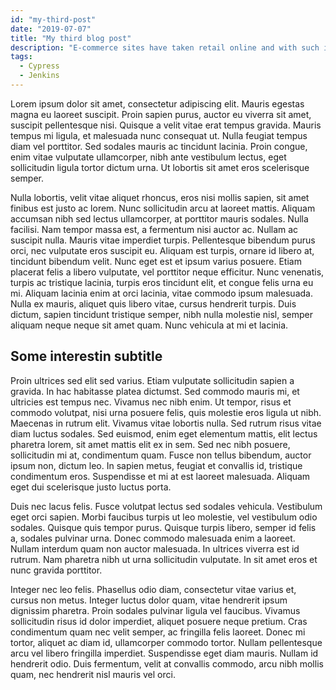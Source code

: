 ```yaml
---
id: "my-third-post"
date: "2019-07-07"
title: "My third blog post"
description: "E-commerce sites have taken retail online and with such its audience. Once representatives used to be able to physically approach customers to see if they needed their assistance, now when visitors are on a website many companies are not aware of their existence unless the visitor makes contact."
tags:
  - Cypress
  - Jenkins
---
```


Lorem ipsum dolor sit amet, consectetur adipiscing elit. Mauris egestas magna eu laoreet suscipit. Proin sapien purus, auctor eu viverra sit amet, suscipit pellentesque nisi. Quisque a velit vitae erat tempus gravida. Mauris tempus mi ligula, et malesuada nunc consequat ut. Nulla feugiat tempus diam vel porttitor. Sed sodales mauris ac tincidunt lacinia. Proin congue, enim vitae vulputate ullamcorper, nibh ante vestibulum lectus, eget sollicitudin ligula tortor dictum urna. Ut lobortis sit amet eros scelerisque semper.

Nulla lobortis, velit vitae aliquet rhoncus, eros nisi mollis sapien, sit amet finibus est justo ac lorem. Nunc sollicitudin arcu at laoreet mattis. Aliquam accumsan nibh sed lectus ullamcorper, at porttitor mauris sodales. Nulla facilisi. Nam tempor massa est, a fermentum nisi auctor ac. Nullam ac suscipit nulla. Mauris vitae imperdiet turpis. Pellentesque bibendum purus orci, nec vulputate eros suscipit eu. Aliquam est turpis, ornare id libero at, tincidunt bibendum velit. Nunc eget est et ipsum varius posuere. Etiam placerat felis a libero vulputate, vel porttitor neque efficitur. Nunc venenatis, turpis ac tristique lacinia, turpis eros tincidunt elit, et congue felis urna eu mi. Aliquam lacinia enim at orci lacinia, vitae commodo ipsum malesuada. Nulla ex mauris, aliquet quis libero vitae, cursus hendrerit turpis. Duis dictum, sapien tincidunt tristique semper, nibh nulla molestie nisl, semper aliquam neque neque sit amet quam. Nunc vehicula at mi et lacinia.

## Some interestin subtitle

Proin ultrices sed elit sed varius. Etiam vulputate sollicitudin sapien a gravida. In hac habitasse platea dictumst. Sed commodo mauris mi, et ultricies est tempus nec. Vivamus nec nibh enim. Ut tempor, risus et commodo volutpat, nisi urna posuere felis, quis molestie eros ligula ut nibh. Maecenas in rutrum elit. Vivamus vitae lobortis nulla. Sed rutrum risus vitae diam luctus sodales. Sed euismod, enim eget elementum mattis, elit lectus pharetra lorem, sit amet mattis elit ex in sem. Sed nec nibh posuere, sollicitudin mi at, condimentum quam. Fusce non tellus bibendum, auctor ipsum non, dictum leo. In sapien metus, feugiat et convallis id, tristique condimentum eros. Suspendisse et mi at est laoreet malesuada. Aliquam eget dui scelerisque justo luctus porta.

Duis nec lacus felis. Fusce volutpat lectus sed sodales vehicula. Vestibulum eget orci sapien. Morbi faucibus turpis ut leo molestie, vel vestibulum odio sodales. Quisque quis tempor purus. Quisque turpis libero, semper id felis a, sodales pulvinar urna. Donec commodo malesuada enim a laoreet. Nullam interdum quam non auctor malesuada. In ultrices viverra est id rutrum. Nam pharetra nibh ut urna sollicitudin vulputate. In sit amet eros et nunc gravida porttitor.

Integer nec leo felis. Phasellus odio diam, consectetur vitae varius et, cursus non metus. Integer luctus dolor quam, vitae hendrerit ipsum dignissim pharetra. Proin sodales pulvinar ligula vel faucibus. Vivamus sollicitudin risus id dolor imperdiet, aliquet posuere neque pretium. Cras condimentum quam nec velit semper, ac fringilla felis laoreet. Donec mi tortor, aliquet ac diam id, ullamcorper commodo tortor. Nullam pellentesque arcu vel libero fringilla imperdiet. Suspendisse eget diam mauris. Nullam id hendrerit odio. Duis fermentum, velit at convallis commodo, arcu nibh mollis quam, nec hendrerit nisl mauris vel orci.

